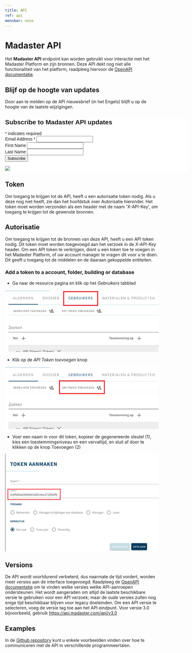 ```yaml
---
title: API
ref: api
menubar: none
---
```


# Madaster API
Het **Madaster API** endpoint kan worden gebruikt voor interactie met het Madaster Platform en zijn bronnen.
Deze API dekt nog niet alle functionaliteit van het platform, raadpleeg hiervoor de [OpenAPI documentatie](https://api.madaster.com/).

## Blijf op de hoogte van updates
Door aan te melden op de API nieuwsbrief (in het Engels) blijft u op de hoogte van de laatste wijzigingen.
<!-- Begin Mailchimp Signup Form -->
<link href="//cdn-images.mailchimp.com/embedcode/classic-071822.css" rel="stylesheet" type="text/css">
<style type="text/css">
	#mc_embed_signup{background:#fff; clear:left; font:14px Helvetica,Arial,sans-serif;  width:600px;}
	/* Add your own Mailchimp form style overrides in your site stylesheet or in this style block.
	   We recommend moving this block and the preceding CSS link to the HEAD of your HTML file. */
</style>
<div id="mc_embed_signup">
    <form action="https://tech.us11.list-manage.com/subscribe/post?u=781d4269174ddb8c0dcf121fd&amp;id=d2e51fe3ef&amp;f_id=00028de0f0" method="post" id="mc-embedded-subscribe-form" name="mc-embedded-subscribe-form" class="validate" target="_blank" novalidate>
        <div id="mc_embed_signup_scroll">
        <h2>Subscribe to Madaster API updates</h2>
        <div class="indicates-required"><span class="asterisk">*</span> indicates required</div>
<div class="mc-field-group">
	<label for="mce-EMAIL">Email Address  <span class="asterisk">*</span>
</label>
	<input type="email" value="" name="EMAIL" class="required email" id="mce-EMAIL" required>
	<span id="mce-EMAIL-HELPERTEXT" class="helper_text"></span>
</div>
<div class="mc-field-group">
	<label for="mce-FNAME">First Name </label>
	<input type="text" value="" name="FNAME" class="" id="mce-FNAME">
	<span id="mce-FNAME-HELPERTEXT" class="helper_text"></span>
</div>
<div class="mc-field-group">
	<label for="mce-LNAME">Last Name </label>
	<input type="text" value="" name="LNAME" class="" id="mce-LNAME">
	<span id="mce-LNAME-HELPERTEXT" class="helper_text"></span>
</div>
	<div id="mce-responses" class="clear foot">
		<div class="response" id="mce-error-response" style="display:none"></div>
		<div class="response" id="mce-success-response" style="display:none"></div>
	</div>    <!-- real people should not fill this in and expect good things - do not remove this or risk form bot signups-->
    <div style="position: absolute; left: -5000px;" aria-hidden="true"><input type="text" name="b_781d4269174ddb8c0dcf121fd_d2e51fe3ef" tabindex="-1" value=""></div>
        <div class="optionalParent">
            <div class="clear foot">
                <input type="submit" value="Subscribe" name="subscribe" id="mc-embedded-subscribe" class="button">
                <p class="brandingLogo"><a href="http://eepurl.com/h9i465" title="Mailchimp - email marketing made easy and fun"><img src="https://eep.io/mc-cdn-images/template_images/branding_logo_text_dark_dtp.svg"></a></p>
            </div>
        </div>
    </div>
</form>
</div>
<script type='text/javascript' src='//s3.amazonaws.com/downloads.mailchimp.com/js/mc-validate.js'></script><script type='text/javascript'>(function($) {window.fnames = new Array(); window.ftypes = new Array();fnames[0]='EMAIL';ftypes[0]='email';fnames[1]='FNAME';ftypes[1]='text';fnames[2]='LNAME';ftypes[2]='text';fnames[3]='ADDRESS';ftypes[3]='address';fnames[4]='PHONE';ftypes[4]='phone';fnames[5]='BIRTHDAY';ftypes[5]='birthday';}(jQuery));var $mcj = jQuery.noConflict(true);</script>
<!--End mc_embed_signup-->

## Token
Om toegang te krijgen tot de API, heeft u een autorisatie token nodig.
Als u deze nog niet heeft, zie dan het hoofdstuk over Autorisatie hieronder.
Het token moet worden verzonden als een header met de naam 'X-API-Key', om toegang te krijgen tot de gewenste bronnen.

## Autorisatie
Om toegang te krijgen tot de bronnen van deze API, heeft u een API token nodig. Dit token moet worden toegevoegd aan het verzoek in de *X-API-Key* header.
Om een API token te verkrijgen, dient u een token toe te voegen in het Madaster Platform, of uw account manager te vragen dit voor u te doen.
Dit geeft u toegang tot de middelen en de daaraan gekoppelde entiteiten.

### Add a token to a account, folder, building or database
- Ga naar de resource pagina en klik op het *Gebruikers* tabblad

<img src="/assets/images/api/addtoken1NL.png" class="api-img"/>

- Klik op de *API Token toevoegen* knop

<img src="/assets/images/api/addtoken2NL.png" class="api-img"/>

- Voer een naam in voor dit token, kopieer de gegenereerde sleutel (1), kies een toestemmingsniveau en een vervaltijd, en sluit af door te klikken op de knop Toevoegen (2)

<img src="/assets/images/api/addtoken3NL.png" class="api-img"/>

## Versions
De API wordt voortdurend verbeterd, dus naarmate de tijd vordert, worden meer *versies* aan de interface toegevoegd. Raadpleeg de [OpenAPI documentatie](https://api.madaster.com/) om te vinden welke versies welke API-aanroepen ondersteunen. Het wordt aangeraden om altijd de laatste beschikbare versie te gebruiken voor een API verzoek; maar de oude versies zullen nog enige tijd beschikbaar blijven voor legacy doeleinden. Om een API versie te selecteren, voeg de versie tag toe aan het API eindpunt. Voor versie 3.0 bijvoorbeeld, gebruik https://api.madaster.com/api/v3.0

## Examples
In de [Github repository](https://github.com/Madaster/examples) kunt u enkele voorbeelden vinden over hoe te communiceren met de API in verschillende programmeertalen.